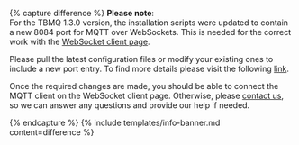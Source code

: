 {% capture difference %}
**Please note**:
<br>
For the TBMQ 1.3.0 version, the installation scripts were updated to contain a new 8084 port for MQTT over WebSockets.
This is needed for the correct work with the [WebSocket client page](/docs/mqtt-broker/user-guide/ui/websocket-client/).

Please pull the latest configuration files or modify your existing ones to include a new port entry.
To find more details please visit the following [link](https://github.com/thingsboard/tbmq/pull/111/files).

Once the required changes are made, you should be able to connect the MQTT client on the WebSocket client page.
Otherwise, please [contact us](https://github.com/thingsboard/tbmq/issues), so we can answer any questions and provide our help if needed.

{% endcapture %}
{% include templates/info-banner.md content=difference %}

